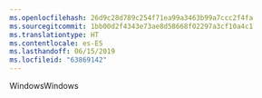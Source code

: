 ```yaml
---
ms.openlocfilehash: 26d9c28d789c254f71ea99a3463b99a7ccc2f4fa
ms.sourcegitcommit: 1bb00d2f4343e73ae8d58668f02297a3cf10a4c1
ms.translationtype: HT
ms.contentlocale: es-ES
ms.lasthandoff: 06/15/2019
ms.locfileid: "63869142"
---
```

<span data-ttu-id="6ca61-101">Windows</span><span class="sxs-lookup"><span data-stu-id="6ca61-101">Windows</span></span>